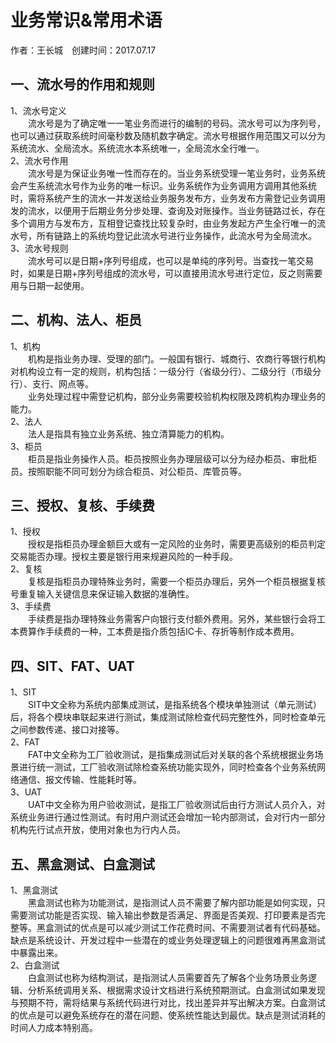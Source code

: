 # 业务常识&常用术语
作者：王长城&emsp;创建时间：2017.07.17
## 一、流水号的作用和规则
1、流水号定义  
&emsp;&emsp;流水号是为了确定唯一一笔业务而进行的编制的号码。流水号可以为序列号，也可以通过获取系统时间毫秒数及随机数字确定。流水号根据作用范围又可以分为系统流水、全局流水。系统流水本系统唯一，全局流水全行唯一。  
2、流水号作用  
&emsp;&emsp;流水号是为保证业务唯一性而存在的。当业务系统受理一笔业务时，业务系统会产生系统流水号作为业务的唯一标识。业务系统作为业务调用方调用其他系统时，需将系统产生的流水一并发送给业务服务发布方，业务发布方需登记业务调用发的流水，以便用于后期业务分步处理、查询及对账操作。当业务链路过长，存在多个调用方与发布方，互相登记查找比较复杂时，由业务发起方产生全行唯一的流水号，所有链路上的系统均登记此流水号进行业务操作，此流水号为全局流水。  
3、流水号规则  
&emsp;&emsp;流水号可以是日期+序列号组成，也可以是单纯的序列号。当查找一笔交易时，如果是日期+序列号组成的流水号，可以直接用流水号进行定位，反之则需要用与日期一起使用。
## 二、机构、法人、柜员
1、机构  
&emsp;&emsp;机构是指业务办理、受理的部门。一般国有银行、城商行、农商行等银行机构对机构设立有一定的规则，机构包括：一级分行（省级分行）、二级分行（市级分行）、支行、网点等。  
&emsp;&emsp;业务处理过程中需登记机构，部分业务需要校验机构权限及跨机构办理业务的能力。  
2、法人  
&emsp;&emsp;法人是指具有独立业务系统、独立清算能力的机构。  
3、柜员  
&emsp;&emsp;柜员是指业务操作人员。柜员按照业务办理层级可以分为经办柜员、审批柜员。按照职能不同可划分为综合柜员、对公柜员、库管员等。
## 三、授权、复核、手续费
1、授权  
&emsp;&emsp;授权是指柜员办理金额巨大或有一定风险的业务时，需要更高级别的柜员判定交易能否办理。授权主要是银行用来规避风险的一种手段。  
2、复核  
&emsp;&emsp;复核是指柜员办理特殊业务时，需要一个柜员办理后，另外一个柜员根据复核号重复输入关键信息来保证输入数据的准确性。  
3、手续费  
&emsp;&emsp;手续费是指办理特殊业务需客户向银行支付额外费用。另外，某些银行会将工本费算作手续费的一种，工本费是指介质包括IC卡、存折等制作成本费用。
## 四、SIT、FAT、UAT
1、SIT  
&emsp;&emsp;SIT中文全称为系统内部集成测试，是指系统各个模块单独测试（单元测试）后，将各个模块串联起来进行测试，集成测试除检查代码完整性外，同时检查单元之间参数传递、接口对接等。  
2、FAT  
&emsp;&emsp;FAT中文全称为工厂验收测试，是指集成测试后对关联的各个系统根据业务场景进行统一测试，工厂验收测试除检查系统功能实现外，同时检查各个业务系统网络通信、报文传输、性能耗时等。  
3、UAT  
&emsp;&emsp;UAT中文全称为用户验收测试，是指工厂验收测试后由行方测试人员介入，对系统业务进行通过性测试。有时用户测试还会增加一轮内部测试，会对行内一部分机构先行试点开放，使用对象也为行内人员。
## 五、黑盒测试、白盒测试
1、黑盒测试  
&emsp;&emsp;黑盒测试也称为功能测试，是指测试人员不需要了解内部功能是如何实现，只需要测试功能是否实现、输入输出参数是否满足、界面是否美观、打印要素是否完整等。黑盒测试的优点是可以减少测试工作花费时间、不需要测试者有代码基础。缺点是系统设计、开发过程中一些潜在的或业务处理逻辑上的问题很难再黑盒测试中暴露出来。  
2、白盒测试  
&emsp;&emsp;白盒测试也称为结构测试，是指测试人员需要首先了解各个业务场景业务逻辑、分析系统调用关系、根据需求设计文档进行系统预期测试。白盒测试如果发现与预期不符，需将结果与系统代码进行对比，找出差异并写出解决方案。白盒测试的优点是可以避免系统存在的潜在问题、使系统性能达到最优。缺点是测试消耗的时间人力成本特别高。  